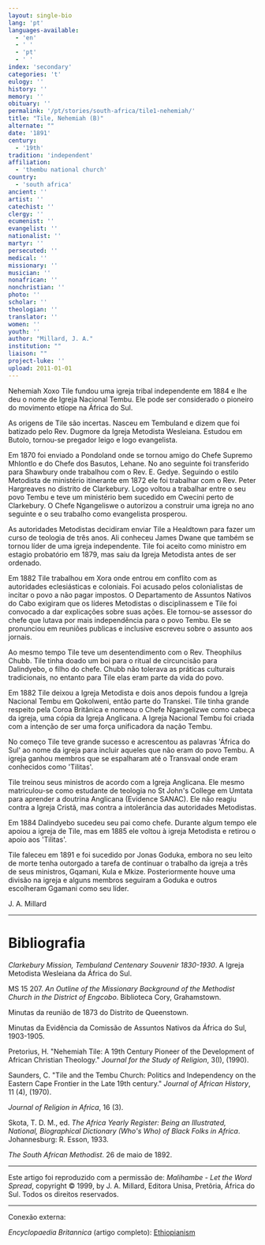 ```yaml
---
layout: single-bio
lang: 'pt'
languages-available:
  - 'en'
  - ' '
  - 'pt'
  - ' '
index: 'secondary'
categories: 't'
eulogy: ''
history: ''
memory: ''
obituary: ''
permalink: '/pt/stories/south-africa/tile1-nehemiah/'
title: "Tile, Nehemiah (B)"
alternate: ""
date: '1891'
century:
  - '19th'
tradition: 'independent'
affiliation:
  - 'thembu national church'
country:
  - 'south africa'
ancient: ''
artist: ''
catechist: ''
clergy: ''
ecumenist: ''
evangelist: ''
nationalist: ''
martyr: ''
persecuted: ''
medical: ''
missionary: ''
musician: ''
nonafrican: ''
nonchristian: ''
photo: ''
scholar: ''
theologian: ''
translator: ''
women: ''
youth: ''
author: "Millard, J. A."
institution: ""
liaison: ""
project-luke: ''
upload: 2011-01-01
---
```




Nehemiah Xoxo Tile fundou uma igreja tribal independente em 1884 e lhe deu o nome de Igreja Nacional Tembu. Ele pode ser considerado o pioneiro do movimento etíope na África do Sul.

As origens de Tile são incertas. Nasceu em Tembuland e dizem que foi batizado pelo Rev. Dugmore da Igreja Metodista Wesleiana. Estudou em Butolo, tornou-se pregador leigo e logo evangelista.

Em 1870 foi enviado a Pondoland onde se tornou amigo do Chefe Supremo Mhlontlo e do Chefe dos Basutos, Lehane. No ano seguinte foi transferido para Shawbury onde trabalhou com o Rev. E. Gedye. Seguindo o estilo Metodista de ministério itinerante em 1872 ele foi trabalhar com o Rev. Peter Hargreaves no distrito de Clarkebury. Logo voltou a trabalhar entre o seu povo Tembu e teve um ministério bem sucedido em Cwecini perto de Clarkebury. O Chefe Ngangeliswe o autorizou a construir uma igreja no ano seguinte e o seu trabalho como evangelista prosperou.

As autoridades Metodistas decidiram enviar Tile a Healdtown para fazer um curso de teologia de três anos. Ali conheceu James Dwane que também se tornou líder de uma igreja independente. Tile foi aceito como ministro em estagio probatório em 1879, mas saiu da Igreja Metodista antes de ser ordenado.

Em 1882 Tile trabalhou em Xora onde entrou em conflito com as autoridades eclesiásticas e coloniais. Foi acusado pelos colonialistas de incitar o povo a não pagar impostos. O Departamento de Assuntos Nativos do Cabo exigiram que os líderes Metodistas o disciplinassem e Tile foi convocado a dar explicações sobre suas ações. Ele tornou-se assessor do chefe que lutava por mais independência para o povo Tembu. Ele se pronunciou em reuniões publicas e inclusive escreveu sobre o assunto aos jornais.

Ao mesmo tempo Tile teve um desentendimento com o Rev. Theophilus Chubb. Tile tinha doado um boi para o ritual de circuncisão para Dalindyebo, o filho do chefe. Chubb não tolerava as práticas culturais tradicionais, no entanto para Tile elas eram parte da vida do povo.

Em 1882 Tile deixou a Igreja Metodista e dois anos depois fundou a Igreja Nacional Tembu em Qokolweni, então parte do Transkei. Tile tinha grande respeito pela Coroa Britânica e nomeou o Chefe Ngangelizwe como cabeça da igreja, uma cópia da Igreja Anglicana. A Igreja Nacional Tembu foi criada com a intenção de ser uma força unificadora da nação Tembu.

No começo Tile teve grande sucesso e acrescentou as palavras 'África do Sul' ao nome da igreja para incluir aqueles que não eram do povo Tembu. A igreja ganhou membros que se espalharam até o Transvaal onde eram conhecidos como 'Tilitas'.

Tile treinou seus ministros de acordo com a Igreja Anglicana. Ele mesmo matriculou-se como estudante de teologia no St John's College em Umtata para aprender a doutrina Anglicana (Evidence SANAC). Ele não reagiu contra a Igreja Cristã, mas contra a intolerância das autoridades Metodistas.

Em 1884 Dalindyebo sucedeu seu pai como chefe. Durante algum tempo ele apoiou a igreja de Tile, mas em 1885 ele voltou à igreja Metodista e retirou o apoio aos 'Tilitas'.

Tile faleceu em 1891 e foi sucedido por Jonas Goduka, embora no seu leito de morte tenha outorgado a tarefa de continuar o trabalho da igreja a três de seus ministros, Gqamani, Kula e Mkize. Posteriormente houve uma divisão na igreja e alguns membros seguiram a Goduka e outros escolheram Ggamani como seu líder.

J. A. Millard

---

# Bibliografia

*Clarkebury Mission, Tembuland Centenary Souvenir 1830-1930*. A Igreja Metodista Wesleiana da África do Sul.

MS 15 207. *An Outline of the Missionary Background of the Methodist Church in the District of Engcobo*. Biblioteca Cory, Grahamstown.

Minutas da reunião de 1873 do Distrito de Queenstown.

Minutas da Evidência da Comissão de Assuntos Nativos da África do Sul, 1903-1905.

Pretorius, H. "Nehemiah Tile: A 19th Century Pioneer of the Development of African Christian Theology." *Journal for the Study of Religion*, 3(I), (1990).

Saunders, C. "Tile and the Tembu Church: Politics and Independency on the Eastern Cape Frontier in the Late 19th century." *Journal of African History*, 11 (4), (1970).

*Journal of Religion in Africa*, 16 (3).

Skota, T. D. M., ed. *The Africa Yearly Register: Being an Illustrated, National, Biographical Dictionary (Who's Who) of Black Folks in Africa*. Johannesburg: R. Esson, 1933.

*The South African Methodist*. 26 de maio de 1892.

---

Este artigo foi reproduzido com a permissão de: *Malihambe - Let the Word Spread*, copyright © 1999, by J. A. Millard, Editora Unisa, Pretôria, África do Sul. Todos os direitos reservados.

---
Conexão externa:

*Encyclopaedia Britannica* (artigo completo): [Ethiopianism](http://www.britannica.com/EBchecked/topic/194224/Ethiopianism)
